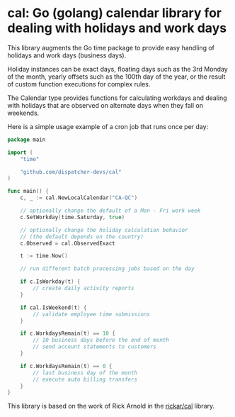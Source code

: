 # cal: Go (golang) calendar library for dealing with holidays and work days
This library augments the Go time package to provide easy handling of holidays
and work days (business days).

Holiday instances can be exact days, floating days such as the 3rd Monday of
the month, yearly offsets such as the 100th day of the year, or the result of
custom function executions for complex rules.

The Calendar type provides functions for calculating workdays and dealing
with holidays that are observed on alternate days when they fall on weekends.

Here is a simple usage example of a cron job that runs once per day:
```go
package main

import (
	"time"

	"github.com/dispatcher-devs/cal"
)

func main() {
	c, _ := cal.NewLocalCalendar("CA-QC")

	// optionally change the default of a Mon - Fri work week
	c.SetWorkday(time.Saturday, true)

	// optionally change the holiday calculation behavior
	// (the default depends on the country)
	c.Observed = cal.ObservedExact

	t := time.Now()

	// run different batch processing jobs based on the day

	if c.IsWorkday(t) {
		// create daily activity reports
	}

	if cal.IsWeekend(t) {
		// validate employee time submissions
	}

	if c.WorkdaysRemain(t) == 10 {
		// 10 business days before the end of month
		// send account statements to customers
	}

	if c.WorkdaysRemain(t) == 0 {
		// last business day of the month
		// execute auto billing transfers
	}
}
```

This library is based on the work of Rick Arnold in the
[rickar/cal](https://github.com/rickar/cal) library.

